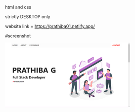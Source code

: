 html and css

strictly DESKTOP only

website link = https://prathiba01.netlify.app/


#screenshot
<p>
  <img width=80% src ="images/website_demo.png">
</p>
